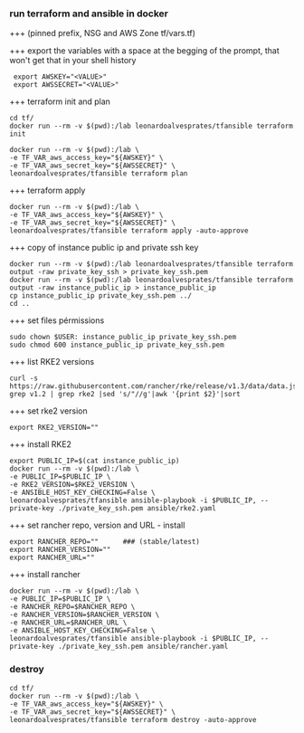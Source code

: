 ### run terraform and ansible in docker

+++ (pinned prefix, NSG and AWS Zone tf/vars.tf)

+++ export the variables with a space at the begging of the prompt, that won't get that in your shell history

```
 export AWSKEY="<VALUE>"
 export AWSSECRET="<VALUE>"
```

+++ terraform init and plan
```
cd tf/
docker run --rm -v $(pwd):/lab leonardoalvesprates/tfansible terraform init

docker run --rm -v $(pwd):/lab \
-e TF_VAR_aws_access_key="${AWSKEY}" \
-e TF_VAR_aws_secret_key="${AWSSECRET}" \
leonardoalvesprates/tfansible terraform plan
```

+++ terraform apply
```
docker run --rm -v $(pwd):/lab \
-e TF_VAR_aws_access_key="${AWSKEY}" \
-e TF_VAR_aws_secret_key="${AWSSECRET}" \
leonardoalvesprates/tfansible terraform apply -auto-approve
```

+++ copy of instance public ip and private ssh key
```
docker run --rm -v $(pwd):/lab leonardoalvesprates/tfansible terraform output -raw private_key_ssh > private_key_ssh.pem 
docker run --rm -v $(pwd):/lab leonardoalvesprates/tfansible terraform output -raw instance_public_ip > instance_public_ip 
cp instance_public_ip private_key_ssh.pem ../ 
cd ..
```

+++ set files pérmissions
```
sudo chown $USER: instance_public_ip private_key_ssh.pem 
sudo chmod 600 instance_public_ip private_key_ssh.pem
```


+++ list RKE2 versions
```
curl -s https://raw.githubusercontent.com/rancher/rke/release/v1.3/data/data.json| grep v1.2 | grep rke2 |sed 's/"//g'|awk '{print $2}'|sort
```

+++ set rke2 version 
```
export RKE2_VERSION=""
```

+++ install RKE2
```
export PUBLIC_IP=$(cat instance_public_ip)
docker run --rm -v $(pwd):/lab \
-e PUBLIC_IP=$PUBLIC_IP \
-e RKE2_VERSION=$RKE2_VERSION \
-e ANSIBLE_HOST_KEY_CHECKING=False \
leonardoalvesprates/tfansible ansible-playbook -i $PUBLIC_IP, --private-key ./private_key_ssh.pem ansible/rke2.yaml
```

+++ set rancher repo, version and URL - install
```
export RANCHER_REPO=""      ### (stable/latest)
export RANCHER_VERSION=""
export RANCHER_URL=""
```

+++ install rancher
```
docker run --rm -v $(pwd):/lab \
-e PUBLIC_IP=$PUBLIC_IP \
-e RANCHER_REPO=$RANCHER_REPO \
-e RANCHER_VERSION=$RANCHER_VERSION \
-e RANCHER_URL=$RANCHER_URL \
-e ANSIBLE_HOST_KEY_CHECKING=False \
leonardoalvesprates/tfansible ansible-playbook -i $PUBLIC_IP, --private-key ./private_key_ssh.pem ansible/rancher.yaml
```

### destroy
```
cd tf/
docker run --rm -v $(pwd):/lab \
-e TF_VAR_aws_access_key="${AWSKEY}" \
-e TF_VAR_aws_secret_key="${AWSSECRET}" \
leonardoalvesprates/tfansible terraform destroy -auto-approve
```

